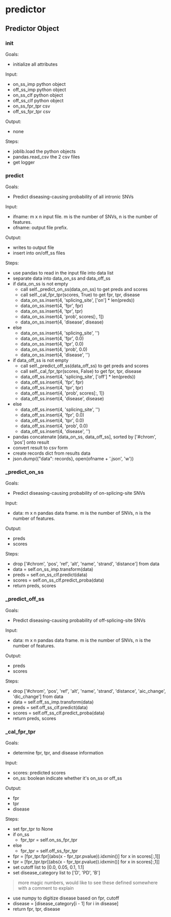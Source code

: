 # predictor

## Predictor Object

### init
Goals:
* initialize all attributes

Input:
* on_ss_imp python object
* off_ss_imp python object
* on_ss_clf python object
* off_ss_clf python object
* on_ss_fpr_tpr csv
* off_ss_fpr_tpr csv

Output:
* none

Steps:
* joblib.load the python objects
* pandas.read_csv the 2 csv files
* get logger

### predict
Goals:
* Predict diseasing-causing probability of all intronic SNVs

Input:
* ifname: m x n input file. m is the number of SNVs, n is the number of features.
* ofname: output file prefix.

Output:
* writes to output file
* insert into on/off_ss files

Steps:
* use pandas to read in the input file into data list
* separate data into data_on_ss and data_off_ss
* if data_on_ss is not empty
  * call self._predict_on_ss(data_on_ss) to get preds and scores
  * call self._cal_fpr_tpr(scores, True) to get fpr, tpr, disease
  * data_on_ss.insert(4, 'splicing_site', ['on'] * len(preds))
  * data_on_ss.insert(4, 'fpr', fpr)
  * data_on_ss.insert(4, 'tpr', tpr)
  * data_on_ss.insert(4, 'prob', scores[:, 1])
  * data_on_ss.insert(4, 'disease', disease)
* else
  * data_on_ss.insert(4, 'splicing_site', '')
  * data_on_ss.insert(4, 'fpr', 0.0)
  * data_on_ss.insert(4, 'tpr', 0.0)
  * data_on_ss.insert(4, 'prob', 0.0)
  * data_on_ss.insert(4, 'disease', '')
* if data_off_ss is not empty
  * call self._predict_off_ss(data_off_ss) to get preds and scores
  * call self._cal_fpr_tpr(scores, False) to get fpr, tpr, disease
  * data_off_ss.insert(4, 'splicing_site', ['off'] * len(preds))
  * data_off_ss.insert(4, 'fpr', fpr)
  * data_off_ss.insert(4, 'tpr', tpr)
  * data_off_ss.insert(4, 'prob', scores[:, 1])
  * data_off_ss.insert(4, 'disease', disease)
* else
  * data_off_ss.insert(4, 'splicing_site', '')
  * data_off_ss.insert(4, 'fpr', 0.0)
  * data_off_ss.insert(4, 'tpr', 0.0)
  * data_off_ss.insert(4, 'prob', 0.0)
  * data_off_ss.insert(4, 'disease', '')
* pandas concatenate [data_on_ss, data_off_ss], sorted by ['#chrom', 'pos'] onto result
* convert result to csv form
* create records dict from results data
* json.dump({"data": records}, open(ofname + '.json', 'w'))

### _predict_on_ss
Goals:
* Predict diseasing-causing probability of on-splicing-site SNVs

Input:
* data: m x n pandas data frame. m is the number of SNVs, n is the number of features.

Output:
* preds
* scores

Steps:
* drop ['#chrom', 'pos', 'ref', 'alt', 'name', 'strand', 'distance'] from data
* data = self.on_ss_imp.transform(data)
* preds = self.on_ss_clf.predict(data)
* scores = self.on_ss_clf.predict_proba(data)
* return preds, scores

### _predict_off_ss
Goals:
* Predict diseasing-causing probability of off-splicing-site SNVs

Input:
* data: m x n pandas data frame. m is the number of SNVs, n is the number of features.

Output:
* preds
* scores

Steps:
* drop ['#chrom', 'pos', 'ref', 'alt', 'name', 'strand', 'distance', 'aic_change', 'dic_change'] from data
* data = self.off_ss_imp.transform(data)
* preds = self.off_ss_clf.predict(data)
* scores = self.off_ss_clf.predict_proba(data)
* return preds, scores

### _cal_fpr_tpr
Goals:
* determine fpr, tpr, and disease information

Input:
* scores: predicted scores
* on_ss: boolean indicate whether it's on_ss or off_ss

Output:
* fpr
* tpr
* disease

Steps:
* set fpr_tpr to None
* if on_ss
  * fpr_tpr = self.on_ss_fpr_tpr
* else
  * fpr_tpr = self.off_ss_fpr_tpr
* fpr = [fpr_tpr.fpr[(abs(x - fpr_tpr.pvalue)).idxmin()] for x in scores[:,1]]
* tpr = [fpr_tpr.tpr[(abs(x - fpr_tpr.pvalue)).idxmin()] for x in scores[:,1]]
* set cutoff list to [0.0, 0.05, 0.1, 1.1] 
* set disease_category list to ['D', 'PD', 'B']
> more magic numbers, would like to see these defined somewhere with a comment to explain
>
* use numpy to digitize disease based on fpr, cutoff
* disease = [disease_category[i - 1] for i in disease]
* return fpr, tpr, disease